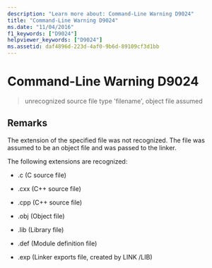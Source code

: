 ```yaml
---
description: "Learn more about: Command-Line Warning D9024"
title: "Command-Line Warning D9024"
ms.date: "11/04/2016"
f1_keywords: ["D9024"]
helpviewer_keywords: ["D9024"]
ms.assetid: daf4896d-223d-4af0-9b6d-89109cf3d1bb
---
```

# Command-Line Warning D9024

> unrecognized source file type 'filename', object file assumed

## Remarks

The extension of the specified file was not recognized. The file was assumed to be an object file and was passed to the linker.

The following extensions are recognized:

- .c (C source file)

- .cxx (C++ source file)

- .cpp (C++ source file)

- .obj (Object file)

- .lib (Library file)

- .def (Module definition file)

- .exp (Linker exports file, created by LINK /LIB)
